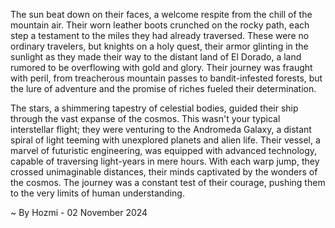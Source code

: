 
The sun beat down on their faces, a welcome respite from the chill of the mountain air. Their worn leather boots crunched on the rocky path, each step a testament to the miles they had already traversed. These were no ordinary travelers, but knights on a holy quest, their armor glinting in the sunlight as they made their way to the distant land of El Dorado, a land rumored to be overflowing with gold and glory. Their journey was fraught with peril, from treacherous mountain passes to bandit-infested forests, but the lure of adventure and the promise of riches fueled their determination.

The stars, a shimmering tapestry of celestial bodies, guided their ship through the vast expanse of the cosmos. This wasn't your typical interstellar flight; they were venturing to the Andromeda Galaxy, a distant spiral of light teeming with unexplored planets and alien life. Their vessel, a marvel of futuristic engineering, was equipped with advanced technology, capable of traversing light-years in mere hours. With each warp jump, they crossed unimaginable distances, their minds captivated by the wonders of the cosmos. The journey was a constant test of their courage, pushing them to the very limits of human understanding. 

~ By Hozmi - 02 November 2024
